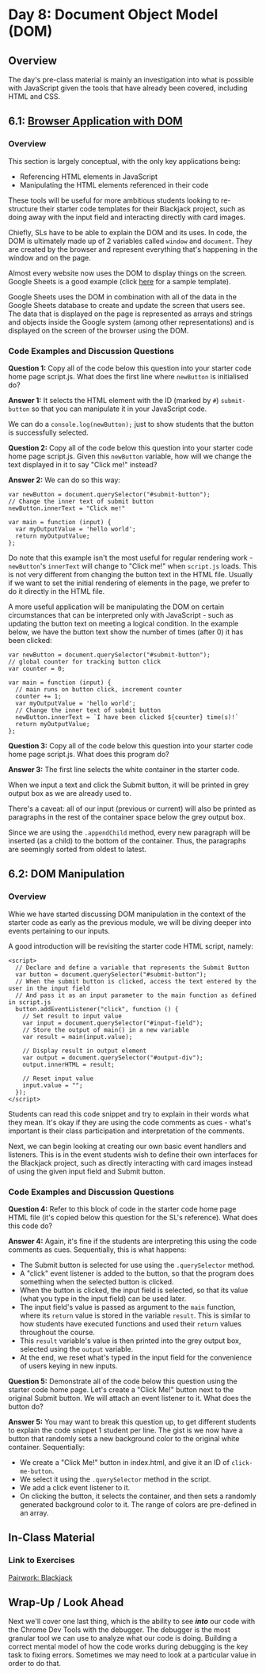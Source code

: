 # Day 8: Document Object Model (DOM)

## Overview

The day's pre-class material is mainly an investigation into what is possible with JavaScript given the tools that have already been covered, including HTML and CSS.

## 6.1: [Browser Application with DOM](https://codingbasics.rocketacademy.co/modules/6-document-object-model/6.1-the-document-object-model)

### Overview

This section is largely conceptual, with the only key applications being:

* Referencing HTML elements in JavaScript
* Manipulating the HTML elements referenced in their code

These tools will be useful for more ambitious students looking to re-structure their starter code templates for their Blackjack project, such as doing away with the input field and interacting directly with card images.

Chiefly, SLs have to be able to explain the DOM and its uses. In code, the DOM is ultimately made up of 2 variables called `window` and `document`. They are created by the browser and represent everything that's happening in the window and on the page.

Almost every website now uses the DOM to display things on the screen. Google Sheets is a good example (click [here](https://docs.google.com/spreadsheets/d/1LjRxTu0E9lwAPRYc_WFYsFEAA4WAEjAP65igIHm_PwY/edit?usp=sharing) for a sample template).

Google Sheets uses the DOM in combination with all of the data in the Google Sheets database to create and update the screen that users see. The data that is displayed on the page is represented as arrays and strings and objects inside the Google system (among other representations) and is displayed on the screen of the browser using the DOM.

### Code Examples and Discussion Questions

**Question 1:** Copy all of the code below this question into your starter code home page script.js. What does the first line where `newButton` is initialised do?

**Answer 1:** It selects the HTML element with the ID (marked by `#`) `submit-button` so that you can manipulate it in your JavaScript code.

We can do a `console.log(newButton);` just to show students that the button is successfully selected.

**Question 2:** Copy all of the code below this question into your starter code home page script.js. Given this `newButton` variable, how will we change the text displayed in it to say "Click me!" instead?

**Answer 2:** We can do so this way:

```
var newButton = document.querySelector("#submit-button");
// Change the inner text of submit button
newButton.innerText = "Click me!"

var main = function (input) {
  var myOutputValue = 'hello world';
  return myOutputValue;
};
```

Do note that this example isn't the most useful for regular rendering work - `newButton`'s `innerText` will change to "Click me!" when `script.js` loads. This is not very different from changing the button text in the HTML file. Usually if we want to set the initial rendering of elements in the page, we prefer to do it directly in the HTML file.

A more useful application will be manipulating the DOM on certain circumstances that can be interpreted only with JavaScript - such as updating the button text on meeting a logical condition. In the example below, we have the button text show the number of times (after 0) it has been clicked:

```
var newButton = document.querySelector("#submit-button");
// global counter for tracking button click
var counter = 0;

var main = function (input) {
  // main runs on button click, increment counter
  counter += 1;
  var myOutputValue = 'hello world';
  // Change the inner text of submit button
  newButton.innerText = `I have been clicked ${counter} time(s)!`
  return myOutputValue;
};
```

**Question 3:** Copy all of the code below this question into your starter code home page script.js. What does this program do?

**Answer 3:** The first line selects the white container in the starter code.

When we input a text and click the Submit button, it will be printed in grey output box as we are already used to.

There's a caveat: all of our input (previous or current) will also be printed as paragraphs in the rest of the container space below the grey output box. 

Since we are using the `.appendChild` method, every new paragraph will be inserted (as a child) to the bottom of the container. Thus, the paragraphs are seemingly sorted from oldest to latest.

## 6.2: DOM Manipulation

### Overview

Whie we have started discussing DOM manipulation in the context of the starter code as early as the previous module, we will be diving deeper into events pertaining to our inputs.

A good introduction will be revisiting the starter code HTML script, namely:

```
<script>
  // Declare and define a variable that represents the Submit Button
  var button = document.querySelector("#submit-button");
  // When the submit button is clicked, access the text entered by the user in the input field
  // And pass it as an input parameter to the main function as defined in script.js
  button.addEventListener("click", function () {
    // Set result to input value
    var input = document.querySelector("#input-field");
    // Store the output of main() in a new variable
    var result = main(input.value);

    // Display result in output element
    var output = document.querySelector("#output-div");
    output.innerHTML = result;

    // Reset input value
    input.value = "";
  });
</script>
```

Students can read this code snippet and try to explain in their words what they mean. It's okay if they are using the code comments as cues - what's important is their class participation and interpretation of the comments.

Next, we can begin looking at creating our own basic event handlers and listeners. This is in the event students wish to define their own interfaces for the Blackjack project, such as directly interacting with card images instead of using the given input field and Submit button.

### Code Examples and Discussion Questions

**Question 4:** Refer to this block of code in the starter code home page HTML file (it's copied below this question for the SL's reference). What does this code do?

**Answer 4:** Again, it's fine if the students are interpreting this using the code comments as cues. Sequentially, this is what happens:

* The Submit button is selected for use using the `.querySelector` method.
* A "click" event listener is added to the button, so that the program does something when the selected button is clicked.
* When the button is clicked, the input field is selected, so that its value (what you type in the input field) can be used later.
* The input field's value is passed as argument to the `main` function, where its `return` value is stored in the variable `result`. This is similar to how students have executed functions and used their `return` values throughout the course.
* This `result` variable's value is then printed into the grey output box, selected using the `output` variable.
* At the end, we reset what's typed in the input field for the convenience of users keying in new inputs.

**Question 5:** Demonstrate all of the code below this question using the starter code home page. Let's create a "Click Me!" button next to the original Submit button. We will attach an event listener to it. What does the button do?

**Answer 5:** You may want to break this question up, to get different students to explain the code snippet 1 student per line. The gist is we now have a button that randomly sets a new background color to the original white container. Sequentially:

* We create a "Click Me!" button in index.html, and give it an ID of `click-me-button`.
* We select it using the `.querySelector` method in the script.
* We add a click event listener to it.
* On clicking the button, it selects the container, and then sets a randomly generated background color to it. The range of colors are pre-defined in an array.

## In-Class Material

### Link to Exercises

[Pairwork: Blackjack](https://codingbasics.rocketacademy.co/coursework/projects/project-3-blackjack)

## Wrap-Up / Look Ahead

Next we'll cover one last thing, which is the ability to see ***into*** our code with the Chrome Dev Tools with the debugger. The debugger is the most granular tool we can use to analyze what our code is doing. Building a correct mental model of how the code works during debugging is the key task to fixing errors. Sometimes we may need to look at a particular value in order to do that.